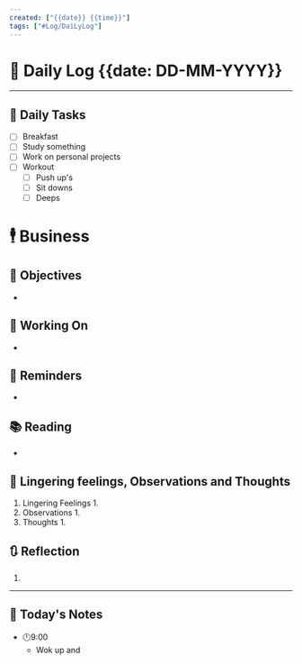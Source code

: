 ```yaml
---
created: ["{{date}} {{time}}"]
tags: ["#Log/DaiLyLog"]
---
```


# 📅 Daily Log {{date: DD-MM-YYYY}}

---
## 🔷 Daily Tasks
- [ ] Breakfast
- [ ] Study something
- [ ] Work on personal projects
- [ ] Workout
	- [ ] Push up's
	- [ ] Sit downs
	- [ ] Deeps
# 🕴 Business
## 🎯 Objectives
- 
## 🚀 Working On
- 
## 📕 Reminders
- 
## 📚 Reading
- 
##  💬 Lingering feelings, Observations and Thoughts 
1. Lingering Feelings
	1. 
2. Observations
	1. 
3. Thoughts
	1. 
## 🔃 Reflection
1. 
---

## 📅 Today's Notes
- 🕛9:00 
	- Wok up and 